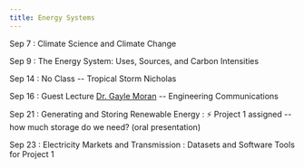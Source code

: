 ```yaml
---
title: Energy Systems
---
```


Sep 7
: Climate Science and Climate Change

Sep 9
: The Energy System: Uses, Sources, and Carbon Intensities

Sep 14
: No Class -- Tropical Storm Nicholas

Sep 16
: Guest Lecture [Dr. Gayle Moran](https://profiles.rice.edu/faculty/gayle-moran) -- Engineering Communications

Sep 21
: Generating and Storing Renewable Energy
: ⚡️ Project 1 assigned -- how much storage do we need? (oral presentation)

Sep 23
: Electricity Markets and Transmission
: Datasets and Software Tools for Project 1